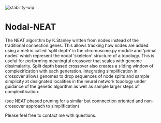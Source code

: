 ![stability-wip](https://img.shields.io/badge/stability-work_in_progress-blue.svg)

# Nodal-NEAT

The NEAT algorithm by K.Stanley written from nodes instead of the traditional connection genes. This allows tracking how nodes are added using a metric called 'split depth' in the chromosome.py module and 'primal nodes' which represent the nodal 'skeleton' structure of a topology. This is useful for performing meaningful crossover that scales with genome dissimalarity. Split depth based crossover also creates a sliding window of complexification with each generation. Integrating simplification in crossover allows genomes to drop sequences of node splits and sample simplicity at designated localities in the neural network topology under guidance of the genetic algorithm as well as sample larger steps of complexification.

(see NEAT phased pruning for a similar but connnection oriented and non-crossover approach to simplification)

Please feel free to contact me with questions.
